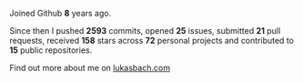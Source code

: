 Joined Github **8** years ago.

Since then I pushed **2593** commits, opened **25** issues, submitted **21** pull requests, received **158** stars across **72** personal projects and contributed to **15** public repositories.

Find out more about me on [lukasbach.com](https://lukasbach.com)
